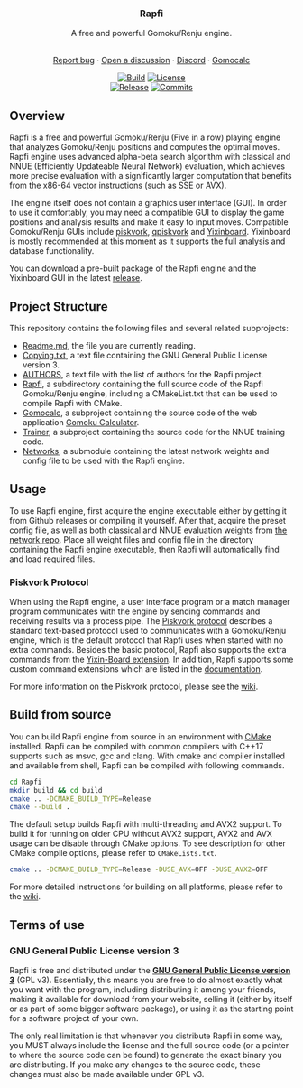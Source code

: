 <div align="center">

  <h3>Rapfi</h3>
  A free and powerful Gomoku/Renju engine.
  <br>
  <br>
  
  [Report bug](https://github.com/dhbloo/rapfi/issues/new)
  ·
  [Open a discussion](https://github.com/dhbloo/rapfi/discussions/new)
  · 
  [Discord](https://discord.gg/7kEpFCGdb5)
  ·
  [Gomocalc](https://gomocalc.com)
  <br>
  
  [![Build](https://img.shields.io/github/actions/workflow/status/dhbloo/rapfi/rapfi.yml?branch=master&style=for-the-badge&label=rapfi&logo=github)](https://github.com/dhbloo/rapfi/blob/master/.github/workflows/rapfi.yml)
  [![License](https://img.shields.io/github/license/dhbloo/rapfi?style=for-the-badge&label=license&color=success)](https://github.com/dhbloo/rapfi/blob/master/Copying.txt)
  <br>
  [![Release](https://img.shields.io/github/v/release/dhbloo/rapfi?style=for-the-badge&label=official%20release)](https://github.com/dhbloo/rapfi/releases/latest)
  [![Commits](https://img.shields.io/github/commits-since/dhbloo/rapfi/latest?style=for-the-badge)](https://github.com/dhbloo/rapfi/commits/master)
  <br>

</div>



## Overview

Rapfi is a free and powerful Gomoku/Renju (Five in a row) playing engine that analyzes Gomoku/Renju positions and computes the optimal moves. Rapfi engine uses advanced alpha-beta search algorithm with classical and NNUE (Efficiently Updateable Neural Network) evaluation, which achieves more precise evaluation with a significantly larger computation that benefits from the x86-64 vector instructions (such as SSE or AVX).

The engine itself does not contain a graphics user interface (GUI). In order to use it comfortably, you may need a compatible GUI to display the game positions and analysis results and make it easy to input moves. Compatible Gomoku/Renju GUIs include [piskvork](https://github.com/wind23/piskvork_renju), [qpiskvork](https://github.com/Joker2770/qpiskvork) and [Yixinboard](https://github.com/dhbloo/Yixin-Board). Yixinboard is mostly recommended at this moment as it supports the full analysis and database functionality.

You can download a pre-built package of the Rapfi engine and the Yixinboard GUI in the latest [release](https://github.com/dhbloo/rapfi/releases/latest).



## Project Structure

This repository contains the following files and several related subprojects:

+ [Readme.md](https://github.com/dhbloo/rapfi/blob/master/Readme.md), the file you are currently reading.
+ [Copying.txt](https://github.com/dhbloo/rapfi/blob/master/Copying.txt), a text file containing the GNU General Public License version 3.
+ [AUTHORS](https://github.com/dhbloo/rapfi/blob/master/AUTHORS), a text file with the list of authors for the Rapfi project.
+ [Rapfi](https://github.com/dhbloo/rapfi/tree/master/Rapfi), a subdirectory containing the full source code of the Rapfi Gomoku/Renju engine, including a CMakeList.txt that can be used to compile Rapfi with CMake.
+ [Gomocalc](https://github.com/dhbloo/gomoku-calculator/tree/master), a subproject containing the source code of the web application [Gomoku Calculator](https://gomocalc.com).
+ [Trainer](https://github.com/dhbloo/pytorch-nnue-trainer/tree/master), a subproject containing the source code for the NNUE training code.
+ [Networks](https://github.com/dhbloo/rapfi-networks/tree/main), a submodule containing the latest network weights and config file to be used with the Rapfi engine.



## Usage

To use Rapfi engine, first acquire the engine executable either by getting it from Github releases or compiling it yourself. After that, acquire the preset config file, as well as both classical and NNUE evaluation weights from [the network repo](https://github.com/dhbloo/rapfi-networks). Place all weight files and config file in the directory containing the Rapfi engine executable, then Rapfi will automatically find and load required files.

### Piskvork Protocol

When using the Rapfi engine, a user interface program or a match manager program communicates with the engine by sending commands and receiving results via a process pipe. The [Piskvork protocol](https://plastovicka.github.io/protocl2en.htm) describes a standard text-based protocol used to communicates with a Gomoku/Renju engine, which is the default protocol that Rapfi uses when started with no extra commands. Besides the basic protocol, Rapfi also supports the extra commands from the [Yixin-Board extension](https://github.com/accreator/Yixin-protocol/blob/master/protocol.pdf). In addition, Rapfi supports some custom command extensions which are listed in the [documentation](https://github.com/dhbloo/rapfi/wiki/Protocol).

For more information on the Piskvork protocol, please see the [wiki](https://github.com/dhbloo/rapfi/wiki/Protocol).



## Build from source

You can build Rapfi engine from source in an environment with [CMake](https://cmake.org/) installed. Rapfi can be compiled with common compilers with C++17 supports such as msvc, gcc and clang. With cmake and compiler installed and available from shell, Rapfi can be compiled with following commands.

```bash
cd Rapfi
mkdir build && cd build
cmake .. -DCMAKE_BUILD_TYPE=Release
cmake --build .
```

The default setup builds Rapfi with multi-threading and AVX2 support. To build it for running on older CPU without AVX2 support, AVX2 and AVX usage can be disable through CMake options. To see description for other CMake compile options, please refer to `CMakeLists.txt`.

```bash
cmake .. -DCMAKE_BUILD_TYPE=Release -DUSE_AVX=OFF -DUSE_AVX2=OFF
```

For more detailed instructions for building on all platforms, please refer to the [wiki](https://github.com/dhbloo/rapfi/wiki/Compiling).



## Terms of use

### GNU General Public License version 3

Rapfi is free and distributed under the [**GNU General Public License version 3**](https://github.com/dhbloo/rapfi/blob/master/Copying.txt) (GPL v3). Essentially, this means you are free to do almost exactly what you want with the program, including distributing it among your friends, making it available for download from your website, selling it (either by itself or as part of some bigger software package), or using it as the starting point for a software project of your own.

The only real limitation is that whenever you distribute Rapfi in some way, you MUST always include the license and the full source code (or a pointer to where the source code can be found) to generate the exact binary you are distributing. If you make any changes to the source code, these changes must also be made available under GPL v3.